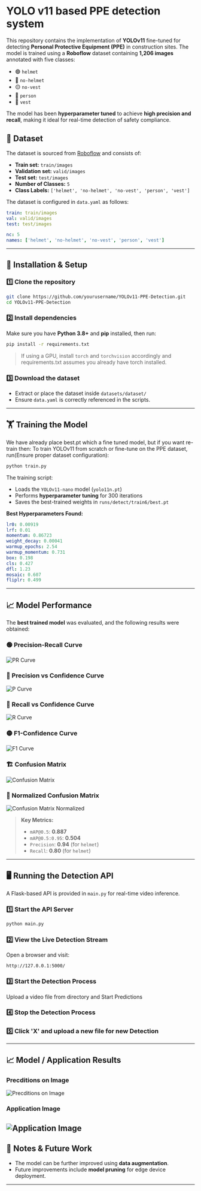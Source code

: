 
# YOLO v11 based PPE detection system

This repository contains the implementation of **YOLOv11** fine-tuned for detecting **Personal Protective Equipment (PPE)** in construction sites. The model is trained using a **Roboflow** dataset containing **1,206 images** annotated with five classes:  
- 🟢 `helmet`
- 🔴 `no-helmet`
- 🟡 `no-vest`
- 👷 `person`
- 🦺 `vest`

The model has been **hyperparameter tuned** to achieve **high precision and recall**, making it ideal for real-time detection of safety compliance.


## 📂 Dataset
The dataset is sourced from [Roboflow](https://universe.roboflow.com/roboflow-100/construction-safety-gsnvb/dataset/2) and consists of:
- **Train set:** `train/images`
- **Validation set:** `valid/images`
- **Test set:** `test/images`
- **Number of Classes:** `5`
- **Class Labels:** `['helmet', 'no-helmet', 'no-vest', 'person', 'vest']`

The dataset is configured in `data.yaml` as follows:

```yaml
train: train/images
val: valid/images
test: test/images

nc: 5
names: ['helmet', 'no-helmet', 'no-vest', 'person', 'vest']
```

---

## 🚀 Installation & Setup
### 1️⃣ Clone the repository
```bash
git clone https://github.com/yourusername/YOLOv11-PPE-Detection.git
cd YOLOv11-PPE-Detection
```

### 2️⃣ Install dependencies
Make sure you have **Python 3.8+** and **pip** installed, then run:
```bash
pip install -r requirements.txt
```
> If using a GPU, install `torch` and `torchvision` accordingly and requirements.txt assumes you already have torch installed.

### 3️⃣ Download the dataset
- Extract or place the dataset inside `datasets/dataset/`
- Ensure `data.yaml` is correctly referenced in the scripts.

---

## 🏋️ Training the Model
We have already place best.pt which a fine tuned model, but if you want re-train then:
To train YOLOv11 from scratch or fine-tune on the PPE dataset, run(Ensure proper dataset configuration):

```bash
python train.py
```

The training script:
- Loads the `YOLOv11-nano` model (`yolo11n.pt`)
- Performs **hyperparameter tuning** for 300 iterations
- Saves the best-trained weights in `runs/detect/train6/best.pt`

**Best Hyperparameters Found:**
```yaml
lr0: 0.00919
lrf: 0.01
momentum: 0.86723
weight_decay: 0.00041
warmup_epochs: 2.54
warmup_momentum: 0.731
box: 0.198
cls: 0.427
dfl: 1.23
mosaic: 0.607
fliplr: 0.499
```

---

## 📈 Model Performance
The **best trained model** was evaluated, and the following results were obtained:

### 🟢 Precision-Recall Curve
![PR Curve](results/PR_curve.png)

### 🔵 Precision vs Confidence Curve
![P Curve](results/P_curve.png)

### 🔴 Recall vs Confidence Curve
![R Curve](results/R_curve.png)

### 🟡 F1-Confidence Curve
![F1 Curve](results/F1_curve.png)

### 🏗️ Confusion Matrix
![Confusion Matrix](results/confusion_matrix.png)

### 🔹 Normalized Confusion Matrix
![Confusion Matrix Normalized](results/confusion_matrix_normalized.png)

> **Key Metrics:**
> - `mAP@0.5`: **0.887**
> - `mAP@0.5:0.95`: **0.504**
> - `Precision`: **0.94** (for `helmet`)
> - `Recall`: **0.80** (for `helmet`)

---

## 🖥️ Running the Detection API
A Flask-based API is provided in `main.py` for real-time video inference.

### 1️⃣ Start the API Server
```bash
python main.py
```

### 2️⃣ View the Live Detection Stream
Open a browser and visit:
```
http://127.0.0.1:5000/
```

### 3️⃣ Start the Detection Process

Upload a video file from directory and Start Predictions

### 4️⃣ Stop the Detection Process

### 5️⃣ Click 'X' and upload a new file for new Detection

---
## 📈 Model / Application Results
### Precditions on Image
![Precditions on Image](results/predictions.jpg)

### Application Image
![Application Image](results/app.png)
---

## 📜 Notes & Future Work
- The model can be further improved using **data augmentation**.
- Future improvements include **model pruning** for edge device deployment.

---
